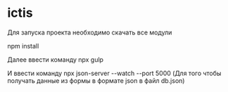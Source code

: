 # ictis

Для запуска проекта необходимо скачать все модули




npm install


Далее ввести команду 
npx gulp

И ввести команду
npx json-server --watch --port 5000 (Для того чтобы получать данные из формы в формате json в файл db.json)

